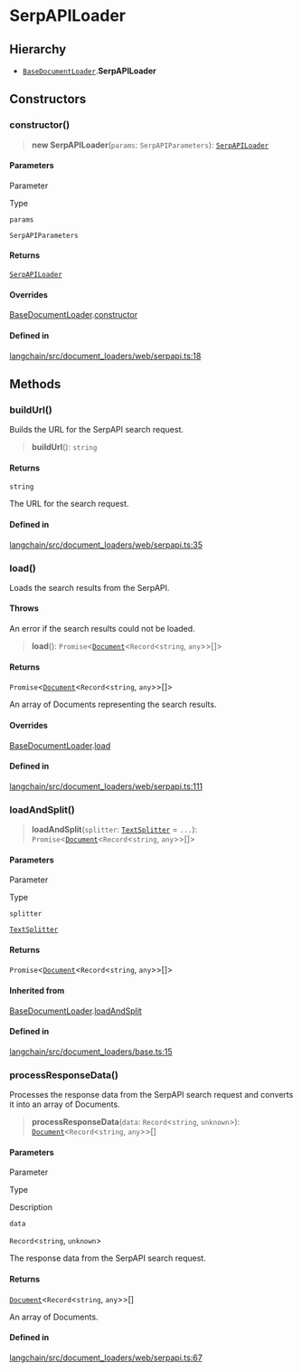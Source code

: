 SerpAPILoader
=============

Hierarchy[​](#hierarchy "Direct link to Hierarchy")
---------------------------------------------------

*   [`BaseDocumentLoader`](/docs/api/document_loaders_base/classes/BaseDocumentLoader).**SerpAPILoader**

Constructors[​](#constructors "Direct link to Constructors")
------------------------------------------------------------

### constructor()[​](#constructor "Direct link to constructor()")

> **new SerpAPILoader**(`params`: `SerpAPIParameters`): [`SerpAPILoader`](/docs/api/document_loaders_web_serpapi/classes/SerpAPILoader)

#### Parameters[​](#parameters "Direct link to Parameters")

Parameter

Type

`params`

`SerpAPIParameters`

#### Returns[​](#returns "Direct link to Returns")

[`SerpAPILoader`](/docs/api/document_loaders_web_serpapi/classes/SerpAPILoader)

#### Overrides[​](#overrides "Direct link to Overrides")

[BaseDocumentLoader](/docs/api/document_loaders_base/classes/BaseDocumentLoader).[constructor](/docs/api/document_loaders_base/classes/BaseDocumentLoader#constructor)

#### Defined in[​](#defined-in "Direct link to Defined in")

[langchain/src/document\_loaders/web/serpapi.ts:18](https://github.com/hwchase17/langchainjs/blob/46e1734/langchain/src/document_loaders/web/serpapi.ts#L18)

Methods[​](#methods "Direct link to Methods")
---------------------------------------------

### buildUrl()[​](#buildurl "Direct link to buildUrl()")

Builds the URL for the SerpAPI search request.

> **buildUrl**(): `string`

#### Returns[​](#returns-1 "Direct link to Returns")

`string`

The URL for the search request.

#### Defined in[​](#defined-in-1 "Direct link to Defined in")

[langchain/src/document\_loaders/web/serpapi.ts:35](https://github.com/hwchase17/langchainjs/blob/46e1734/langchain/src/document_loaders/web/serpapi.ts#L35)

### load()[​](#load "Direct link to load()")

Loads the search results from the SerpAPI.

#### Throws[​](#throws "Direct link to Throws")

An error if the search results could not be loaded.

> **load**(): `Promise`<[`Document`](/docs/api/document/classes/Document)<`Record`<`string`, `any`\>\>\[\]\>

#### Returns[​](#returns-2 "Direct link to Returns")

`Promise`<[`Document`](/docs/api/document/classes/Document)<`Record`<`string`, `any`\>\>\[\]\>

An array of Documents representing the search results.

#### Overrides[​](#overrides-1 "Direct link to Overrides")

[BaseDocumentLoader](/docs/api/document_loaders_base/classes/BaseDocumentLoader).[load](/docs/api/document_loaders_base/classes/BaseDocumentLoader#load)

#### Defined in[​](#defined-in-2 "Direct link to Defined in")

[langchain/src/document\_loaders/web/serpapi.ts:111](https://github.com/hwchase17/langchainjs/blob/46e1734/langchain/src/document_loaders/web/serpapi.ts#L111)

### loadAndSplit()[​](#loadandsplit "Direct link to loadAndSplit()")

> **loadAndSplit**(`splitter`: [`TextSplitter`](/docs/api/text_splitter/classes/TextSplitter) = `...`): `Promise`<[`Document`](/docs/api/document/classes/Document)<`Record`<`string`, `any`\>\>\[\]\>

#### Parameters[​](#parameters-1 "Direct link to Parameters")

Parameter

Type

`splitter`

[`TextSplitter`](/docs/api/text_splitter/classes/TextSplitter)

#### Returns[​](#returns-3 "Direct link to Returns")

`Promise`<[`Document`](/docs/api/document/classes/Document)<`Record`<`string`, `any`\>\>\[\]\>

#### Inherited from[​](#inherited-from "Direct link to Inherited from")

[BaseDocumentLoader](/docs/api/document_loaders_base/classes/BaseDocumentLoader).[loadAndSplit](/docs/api/document_loaders_base/classes/BaseDocumentLoader#loadandsplit)

#### Defined in[​](#defined-in-3 "Direct link to Defined in")

[langchain/src/document\_loaders/base.ts:15](https://github.com/hwchase17/langchainjs/blob/46e1734/langchain/src/document_loaders/base.ts#L15)

### processResponseData()[​](#processresponsedata "Direct link to processResponseData()")

Processes the response data from the SerpAPI search request and converts it into an array of Documents.

> **processResponseData**(`data`: `Record`<`string`, `unknown`\>): [`Document`](/docs/api/document/classes/Document)<`Record`<`string`, `any`\>\>\[\]

#### Parameters[​](#parameters-2 "Direct link to Parameters")

Parameter

Type

Description

`data`

`Record`<`string`, `unknown`\>

The response data from the SerpAPI search request.

#### Returns[​](#returns-4 "Direct link to Returns")

[`Document`](/docs/api/document/classes/Document)<`Record`<`string`, `any`\>\>\[\]

An array of Documents.

#### Defined in[​](#defined-in-4 "Direct link to Defined in")

[langchain/src/document\_loaders/web/serpapi.ts:67](https://github.com/hwchase17/langchainjs/blob/46e1734/langchain/src/document_loaders/web/serpapi.ts#L67)